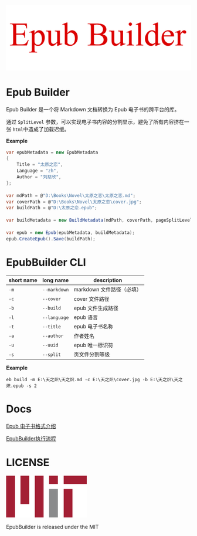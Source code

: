 ![logo](./docs/images/logo.png)

# Epub Builder

Epub Builder 是一个将 Markdown 文档转换为 Epub 电子书的跨平台的库。

通过 `SplitLevel` 参数，可以实现电子书内容的分割显示，避免了所有内容挤在一张 `html`中造成了加载迟缓。


**Example**

```c#
var epubMetadata = new EpubMetadata
{
    Title = "太原之恋",
    Language = "zh",
    Author = "刘慈欣",
};

var mdPath = @"D:\Books\Novel\太原之恋\太原之恋.md";
var coverPath = @"D:\Books\Novel\太原之恋\cover.jpg";
var buildPath = @"D:\太原之恋.epub";

var buildMetadata = new BuildMetadata(mdPath, coverPath, pageSplitLevel:1);

var epub = new Epub(epubMetadata, buildMetadata);
epub.CreateEpub().Save(buildPath);
```


# EpubBuilder CLI

| short name | long name    | description               |
| ---------- | ------------ | ------------------------- |
| `-m`       | `--markdown` | markdown 文件路径（必填） |
| `-c`       | `--cover`    | cover 文件路径            |
| `-b`       | `--build`    | epub 文件生成路径         |
| `-l`       | `--language` | epub 语言                 |
| `-t`       | `--title`    | epub 电子书名称           |
| `-a`       | `--author`   | 作者姓名                  |
| `-u`       | `--uuid`     | epub 唯一标识符           |
| `-s`       | `--split`    | 页文件分割等级            |


**Example**

```shell
eb build -m E:\天之炽\天之炽.md -c E:\天之炽\cover.jpg -b E:\天之炽\天之炽.epub -s 2
```


# Docs

[Epub 电子书格式介绍](./docs/Epub电子书格式.md)

[EpubBuilder执行流程](./docs//EpubBuilder执行流程.md)


# LICENSE

![MIT](./docs/images/MIT.png)

EpubBuilder is released under the MIT